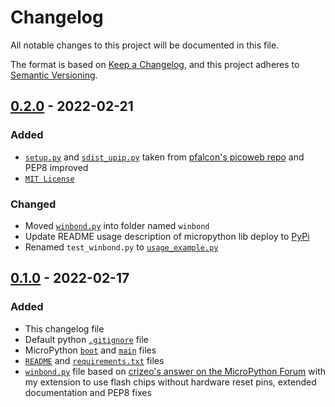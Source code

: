 # Changelog

All notable changes to this project will be documented in this file.

The format is based on [Keep a Changelog](https://keepachangelog.com/en/1.0.0/),
and this project adheres to [Semantic Versioning](https://semver.org/spec/v2.0.0.html).

<!--
## [x.y.z] - yyyy-mm-dd
### Added
### Changed
### Removed
### Fixed
-->

## [0.2.0] - 2022-02-21
### Added
- [`setup.py`](setup.py) and [`sdist_upip.py`](sdist_upip.py) taken from
  [pfalcon's picoweb repo][ref-pfalcon-picoweb-sdist-upip] and PEP8 improved
- [`MIT License`](LICENSE)

### Changed
- Moved [`winbond.py`](winbond/winbond.py) into folder named `winbond`
- Update README usage description of micropython lib deploy to [PyPi][ref-pypi]
- Renamed `test_winbond.py` to [`usage_example.py`](usage_example.py)

## [0.1.0] - 2022-02-17
### Added
- This changelog file
- Default python [`.gitignore`](.gitignore) file
- MicroPython [`boot`](boot.py) and [`main`](main.py) files
- [`README`](README.md) and [`requirements.txt`](requirements.txt) files
- [`winbond.py`](winbond.py) file based on [crizeo's answer on the MicroPython
  Forum][ref-upy-forum-winbond-driver] with my extension to use flash chips
  without hardware reset pins, extended documentation and PEP8 fixes

<!-- Links -->
[Unreleased]: https://github.com/brainelectronics/micropython-winbond/compare/0.2.0...develop

[0.2.0]: https://github.com/brainelectronics/micropython-winbond/tree/0.2.0
[0.1.0]: https://github.com/brainelectronics/micropython-winbond/tree/0.1.0
[ref-upy-forum-winbond-driver]: https://forum.micropython.org/viewtopic.php?f=16&t=3899&start=10
[ref-pypi]: https://pypi.org/
[ref-pfalcon-picoweb-sdist-upip]: https://github.com/pfalcon/picoweb/blob/b74428ebdde97ed1795338c13a3bdf05d71366a0/sdist_upip.py
